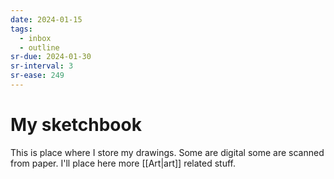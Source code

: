```yaml
---
date: 2024-01-15
tags:
  - inbox
  - outline
sr-due: 2024-01-30
sr-interval: 3
sr-ease: 249
---
```


# My sketchbook

This is place where I store my drawings. Some are digital some are scanned from
paper. I'll place here more [[Art|art]] related stuff.

